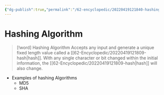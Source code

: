 ```yaml
---
{"dg-publish":true,"permalink":"/62-encyclopedic/20220419121840-hashing-algorithm/","dgHomeLink":true,"dgPassFrontmatter":false}
---
```



# Hashing Algorithm

> [!word] Hashing Algorithm
> Accepts any input and generate a unique fixed length value called a [[62-Encyclopedic/20220419121809-hash|hash]]. With any single character or bit changed within the initial information, the [[62-Encyclopedic/20220419121809-hash|hash]] will also change.

- Examples of hashing Algorithms
  - MD5
  - SHA
